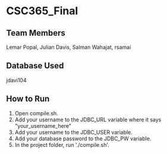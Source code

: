 # CSC365_Final

## Team Members
Lemar Popal, Julian Davis, Salman Wahajat, rsamai

## Database Used
jdavi104

## How to Run 
1. Open compile.sh. 
2. Add your username to the JDBC_URL variable where it says "your_username_here"
3. Add your username to the JDBC_USER variable. 
4. Add your database password to the JDBC_PW variable. 
5. In the project folder, run './compile.sh'. 
